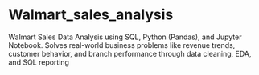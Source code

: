 # Walmart_sales_analysis
Walmart Sales Data Analysis using SQL, Python (Pandas), and Jupyter Notebook. Solves real-world business problems like revenue trends, customer behavior, and branch performance through data cleaning, EDA, and SQL reporting
